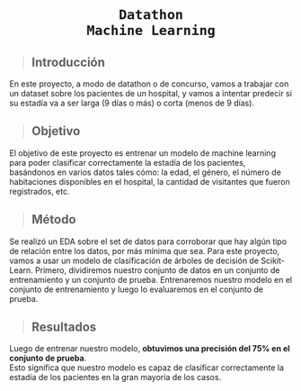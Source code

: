 # **<p align="center">`Datathon` <br> `Machine Learning`</p>**

> ## Introducción

En este proyecto, a modo de datathon o de concurso, vamos a trabajar con un dataset sobre los pacientes de un hospital,
y vamos a intentar predecir si su estadía va a ser larga (9 días o más) o corta (menos de 9 días).

> ## Objetivo

El objetivo de este proyecto es entrenar un modelo de machine learning para poder clasificar correctamente
la estadía de los pacientes, basándonos en varios datos tales cómo: la edad, el género, el número de habitaciones disponibles en el hospital,
la cantidad de visitantes que fueron registrados, etc.

> ## Método

Se realizó un EDA sobre el set de datos para corroborar que hay algún tipo de relación entre los datos, por más mínima que sea.
Para este proyecto, vamos a usar un modelo de clasificación de árboles de decisión de Scikit-Learn.
Primero, dividiremos nuestro conjunto de datos en un conjunto de entrenamiento y un conjunto de prueba. 
Entrenaremos nuestro modelo en el conjunto de entrenamiento y luego lo evaluaremos en el conjunto de prueba.<br>

> ## Resultados

Luego de entrenar nuestro modelo, **obtuvimos una precisión del 75% en el conjunto de prueba**.<br>
Esto significa que nuestro modelo es capaz de clasificar correctamente la estadía de los pacientes en la gran mayoría de los casos.
